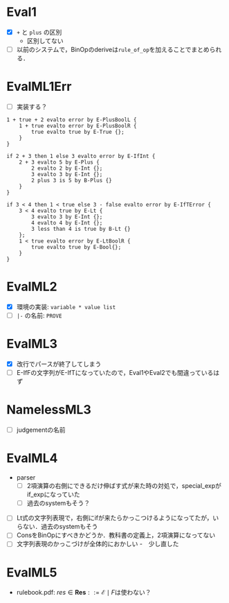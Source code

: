 # Eval1
- [x] `+` と `plus` の区別
    - 区別してない
- [ ] 以前のシステムで，BinOpのderiveは`rule_of_op`を加えることでまとめられる．

# EvalML1Err
- [ ] 実装する？
```
1 + true + 2 evalto error by E-PlusBoolL {  
    1 + true evalto error by E-PlusBoolR {
        true evalto true by E-True {};
    }
}

if 2 + 3 then 1 else 3 evalto error by E-IfInt {
    2 + 3 evalto 5 by E-Plus {
        2 evalto 2 by E-Int {};
        3 evalto 3 by E-Int {};
        2 plus 3 is 5 by B-Plus {}
    }
}

if 3 < 4 then 1 < true else 3 - false evalto error by E-IfTError {
    3 < 4 evalto true by E-Lt {
        3 evalto 3 by E-Int {};
        4 evalto 4 by E-Int {};
        3 less than 4 is true by B-Lt {}
    };
    1 < true evalto error by E-LtBoolR {
        true evalto true by E-Bool{};
    }
}
```

# EvalML2
- [x] 環境の実装: `variable * value list`
- [ ] `|-` の名前: `PROVE`

# EvalML3
- [x] 改行でパースが終了してしまう
- [ ] E-IfFの文字列がE-IfTになっていたので，Eval1やEval2でも間違っているはず

# NamelessML3
- [ ] judgementの名前

# EvalML4
- parser
    - [ ] 2項演算の右側にできるだけ伸ばす式が来た時の対処で，special_expがif_expになっていた
    - [ ] 過去のsystemもそう？
- [ ] Lt式の文字列表現で，右側にifが来たらかっこつけるようになってたが，いらない．過去のsystemもそう
- [ ] ConsをBinOpにすべきかどうか．教科書の定義上，2項演算になってない
- [ ] 文字列表現のかっこづけが全体的におかしい
    -　少し直した

# EvalML5
- rulebook.pdf: $res \in \mathbf{Res} ::= \mathcal E \mid F$は使わない？
